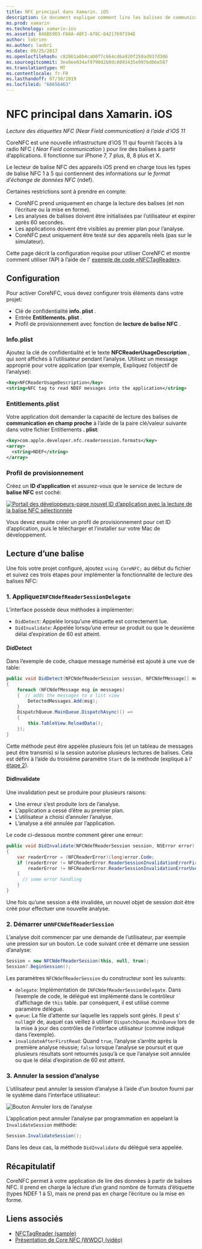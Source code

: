 ```yaml
---
title: NFC principal dans Xamarin. iOS
description: Ce document explique comment lire les balises de communication en champ proche dans Xamarin. iOS à l’aide des API introduites dans iOS 11.
ms.prod: xamarin
ms.technology: xamarin-ios
ms.assetid: 846B59D3-F66A-48F3-A78C-84217697194E
author: lobrien
ms.author: laobri
ms.date: 09/25/2017
ms.openlocfilehash: c82861a0b4ca00f7c664cd6a920f250ad937d306
ms.sourcegitcommit: 3ea9ee034af9790d2b0dc0893435e997bd06e587
ms.translationtype: MT
ms.contentlocale: fr-FR
ms.lasthandoff: 07/30/2019
ms.locfileid: "68656463"
---
```

# <a name="core-nfc-in-xamarinios"></a>NFC principal dans Xamarin. iOS

_Lecture des étiquettes NFC (Near Field communication) à l’aide d’iOS 11_

CoreNFC est une nouvelle infrastructure d’iOS 11 qui fournit l’accès à la radio NFC ( _Near Field communication_ ) pour lire des balises à partir d’applications. Il fonctionne sur iPhone 7, 7 plus, 8, 8 plus et X.

Le lecteur de balise NFC des appareils iOS prend en charge tous les types de balise NFC 1 à 5 qui contiennent des informations sur le _format d’échange de données NFC_ (ndef).

Certaines restrictions sont à prendre en compte:

- CoreNFC prend uniquement en charge la lecture des balises (et non l’écriture ou la mise en forme).
- Les analyses de balises doivent être initialisées par l’utilisateur et expirer après 60 secondes.
- Les applications doivent être visibles au premier plan pour l’analyse.
- CoreNFC peut uniquement être testé sur des appareils réels (pas sur le simulateur).

Cette page décrit la configuration requise pour utiliser CoreNFC et montre comment utiliser l’API à l’aide de l' [exemple de code «NFCTagReader»](https://docs.microsoft.com/samples/xamarin/ios-samples/ios11-nfctagreader).

## <a name="configuration"></a>Configuration

Pour activer CoreNFC, vous devez configurer trois éléments dans votre projet:

- Clé de confidentialité **info. plist** .
- Entrée **Entitlements. plist** .
- Profil de provisionnement avec fonction de **lecture de balise NFC** .

### <a name="infoplist"></a>Info.plist

Ajoutez la clé de confidentialité et le texte **NFCReaderUsageDescription** , qui sont affichés à l’utilisateur pendant l’analyse. Utilisez un message approprié pour votre application (par exemple, Expliquez l’objectif de l’analyse):

```xml
<key>NFCReaderUsageDescription</key>
<string>NFC tag to read NDEF messages into the application</string>
```

### <a name="entitlementsplist"></a>Entitlements.plist

Votre application doit demander la capacité de lecture des balises de **communication en champ proche** à l’aide de la paire clé/valeur suivante dans votre fichier Entitlements **. plist**:

```xml
<key>com.apple.developer.nfc.readersession.formats</key>
<array>
  <string>NDEF</string>
</array>
```

### <a name="provisioning-profile"></a>Profil de provisionnement

Créez un **ID d’application** et assurez-vous que le service de lecture de **balise NFC** est coché:

[![Portail des développeurs-page nouvel ID d’application avec la lecture de la balise NFC sélectionnée](corenfc-images/app-services-nfc-sml.png)](corenfc-images/app-services-nfc.png#lightbox)

Vous devez ensuite créer un profil de provisionnement pour cet ID d’application, puis le télécharger et l’installer sur votre Mac de développement.

## <a name="reading-a-tag"></a>Lecture d’une balise

Une fois votre projet configuré, ajoutez `using CoreNFC;` au début du fichier et suivez ces trois étapes pour implémenter la fonctionnalité de lecture des balises NFC:

### <a name="1-implement-infcndefreadersessiondelegate"></a>1. Applique`INFCNdefReaderSessionDelegate`

L’interface possède deux méthodes à implémenter:

- `DidDetect`: Appelée lorsqu’une étiquette est correctement lue.
- `DidInvalidate`: Appelée lorsqu’une erreur se produit ou que le deuxième délai d’expiration de 60 est atteint.

#### <a name="diddetect"></a>DidDetect

Dans l’exemple de code, chaque message numérisé est ajouté à une vue de table:

```csharp
public void DidDetect(NFCNdefReaderSession session, NFCNdefMessage[] messages)
{
    foreach (NFCNdefMessage msg in messages)
    {  // adds the messages to a list view
        DetectedMessages.Add(msg);
    }
    DispatchQueue.MainQueue.DispatchAsync(() =>
    {
        this.TableView.ReloadData();
    });
}
```

Cette méthode peut être appelée plusieurs fois (et un tableau de messages peut être transmis) si la session autorise plusieurs lectures de balises. Cela est défini à l’aide du troisième paramètre `Start` de la méthode (expliqué à l' [étape 2](#step2)).

#### <a name="didinvalidate"></a>DidInvalidate

Une invalidation peut se produire pour plusieurs raisons:

- Une erreur s’est produite lors de l’analyse.
- L’application a cessé d’être au premier plan.
- L’utilisateur a choisi d’annuler l’analyse.
- L’analyse a été annulée par l’application.

Le code ci-dessous montre comment gérer une erreur:

```csharp
public void DidInvalidate(NFCNdefReaderSession session, NSError error)
{
    var readerError = (NFCReaderError)(long)error.Code;
    if (readerError != NFCReaderError.ReaderSessionInvalidationErrorFirstNDEFTagRead &&
        readerError != NFCReaderError.ReaderSessionInvalidationErrorUserCanceled)
    {
      // some error handling
    }
}
```

Une fois qu’une session a été invalidée, un nouvel objet de session doit être créé pour effectuer une nouvelle analyse.

<a name="step2" />

### <a name="2-start-an-nfcndefreadersession"></a>2. Démarrer un`NFCNdefReaderSession`

L’analyse doit commencer par une demande de l’utilisateur, par exemple une pression sur un bouton.
Le code suivant crée et démarre une session d’analyse:

```csharp
Session = new NFCNdefReaderSession(this, null, true);
Session?.BeginSession();
```

Les paramètres `NFCNdefReaderSession` du constructeur sont les suivants:

- `delegate`: Implémentation de `INFCNdefReaderSessionDelegate`. Dans l’exemple de code, le délégué est implémenté dans le contrôleur d’affichage de `this` table. par conséquent, il est utilisé comme paramètre délégué.
- `queue`: La file d’attente sur laquelle les rappels sont gérés. Il peut s' `null`agir de, auquel cas veillez à utiliser `DispatchQueue.MainQueue` lors de la mise à jour des contrôles de l’interface utilisateur (comme indiqué dans l’exemple).
- `invalidateAfterFirstRead`: Quand `true`, l’analyse s’arrête après la première analyse réussie; `false` lorsque l’analyse se poursuit et que plusieurs résultats sont retournés jusqu’à ce que l’analyse soit annulée ou que le délai d’expiration de 60 est atteint.


### <a name="3-cancel-the-scanning-session"></a>3. Annuler la session d’analyse

L’utilisateur peut annuler la session d’analyse à l’aide d’un bouton fourni par le système dans l’interface utilisateur:

![Bouton Annuler lors de l’analyse](corenfc-images/scan-cancel-sml.png)

L’application peut annuler l’analyse par programmation en appelant la `InvalidateSession` méthode:

```csharp
Session.InvalidateSession();
```

Dans les deux cas, la méthode `DidInvalidate` du délégué sera appelée.

## <a name="summary"></a>Récapitulatif

CoreNFC permet à votre application de lire des données à partir de balises NFC. Il prend en charge la lecture d’un grand nombre de formats d’étiquette (types NDEF 1 à 5), mais ne prend pas en charge l’écriture ou la mise en forme.


## <a name="related-links"></a>Liens associés

- [NFCTagReader (sample)](https://docs.microsoft.com/samples/xamarin/ios-samples/ios11-nfctagreader)
- [Présentation de Core NFC (WWDC) (vidéo)](https://developer.apple.com/videos/play/wwdc2017/718/)
